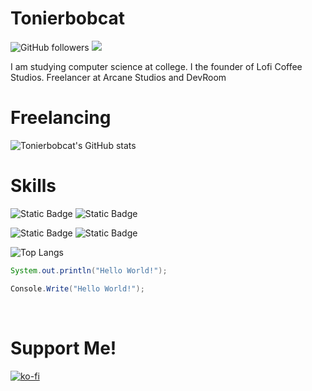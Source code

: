 # Tonierbobcat

![GitHub followers](https://img.shields.io/github/followers/Tonierbobcat?style=for-the-badge&logo=github) ![](https://komarev.com/ghpvc/?username=tonierbobcat&style=for-the-badge) 

I am studying computer science at college. I the founder of Lofi Coffee Studios. Freelancer at Arcane Studios and DevRoom

# Freelancing

![Tonierbobcat's GitHub stats](https://github-readme-stats-eight-hazel-39.vercel.app/api?username=tonierbobcat&show_icons=true&theme=dark)

# Skills
![Static Badge](https://img.shields.io/badge/Unity-606b80?style=for-the-badge&logo=unity&labelColor=black)
![Static Badge](https://img.shields.io/badge/Intellij-4232F3?style=for-the-badge&logo=intellij-idea&labelColor=black)

![Static Badge](https://img.shields.io/badge/C%23-%23512BD4?style=for-the-badge&logo=.net&labelColor=black)
![Static Badge](https://img.shields.io/badge/Java-%23F78C40?style=for-the-badge&logo=openjdk&labelColor=black)

![Top Langs](https://github-readme-stats-eight-hazel-39.vercel.app/api/top-langs/?username=tonierbobcat&layout=donut&theme=dark)


```java
System.out.println("Hello World!");
```
```csharp
Console.Write("Hello World!");
```

&nbsp;
&nbsp;

# Support Me!

[![ko-fi](https://ko-fi.com/img/githubbutton_sm.svg)](https://ko-fi.com/O4O1PFEJN)
